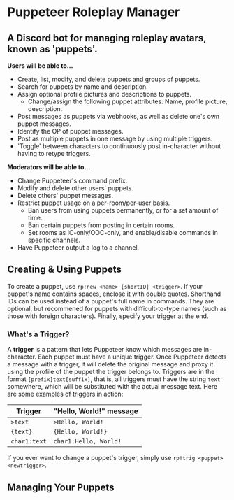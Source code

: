 Puppeteer Roleplay Manager
======
## A Discord bot for managing roleplay avatars, known as 'puppets'.

**Users will be able to...**
 * Create, list, modify, and delete puppets and groups of puppets.
 * Search for puppets by name and description.
 * Assign optional profile pictures and descriptions to puppets.
   * Change/assign the following puppet attributes: Name, profile picture, description.
 * Post messages as puppets via webhooks, as well as delete one's own puppet messages.
 * Identify the OP of puppet messages.
 * Post as multiple puppets in one message by using multiple triggers.
 * 'Toggle' between characters to continuously post in-character without having to retype triggers.

**Moderators will be able to...**
 * Change Puppeteer's command prefix.
 * Modify and delete other users' puppets.
 * Delete others' puppet messages.
 * Restrict puppet usage on a per-room/per-user basis.
   * Ban users from using puppets permanently, or for a set amount of time.
   * Ban certain puppets from posting in certain rooms.
   * Set rooms as IC-only/OOC-only, and enable/disable commands in specific channels.
 * Have Puppeteer output a log to a channel.

## Creating & Using Puppets
To create a puppet, use `rp!new <name> [shortID] <trigger>`. If your puppet's name contains spaces, enclose it with double quotes. Shorthand IDs can be used instead of a puppet's full name in commands. They are optional, but recommened for puppets with difficult-to-type names (such as those with foreign characters). Finally, specify your trigger at the end.

### What's a Trigger?
A **trigger** is a pattern that lets Puppeteer know which messages are in-character. Each puppet must have a unique trigger. Once Puppeteer detects a message with a trigger, it will delete the original message and proxy it using the profile of the puppet the trigger belongs to.
Triggers are in the format `[prefix]text[suffix]`, that is, all triggers must have the string `text` somewhere, which will be substituted with the actual message text. Here are some examples of triggers in action:

| Trigger      | "Hello, World!" message |
|--------------| ----------------------- |
| `>text`      | `>Hello, World!`        |
| `{text}`     | `{Hello, World!}`       |
| `char1:text` | `char1:Hello, World!`   |

If you ever want to change a puppet's trigger, simply use `rp!trig <puppet> <newtrigger>`.

## Managing Your Puppets
